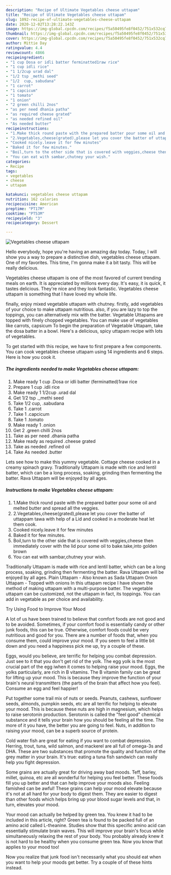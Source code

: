 ```yaml
---
description: "Recipe of Ultimate Vegetables cheese uttapam"
title: "Recipe of Ultimate Vegetables cheese uttapam"
slug: 1092-recipe-of-ultimate-vegetables-cheese-uttapam
date: 2020-12-02T13:28:22.143Z
image: https://img-global.cpcdn.com/recipes/f5a50495fe8f0452/751x532cq70/vegetables-cheese-uttapam-recipe-main-photo.jpg
thumbnail: https://img-global.cpcdn.com/recipes/f5a50495fe8f0452/751x532cq70/vegetables-cheese-uttapam-recipe-main-photo.jpg
cover: https://img-global.cpcdn.com/recipes/f5a50495fe8f0452/751x532cq70/vegetables-cheese-uttapam-recipe-main-photo.jpg
author: Mittie Day
ratingvalue: 4.4
reviewcount: 4866
recipeingredient:
- "1 cup Dosa or idli batter ferminatted1raw rice"
- "1 cup idli rice"
- "1 1/2cup urad dal"
- "1/2 tsp _methi seed"
- "1/2  cup, sabudana"
- "1 carrot"
- "1 capcicum"
- "1 tomato"
- "1 onion"
- "2 green chilli 2nos"
- "as per need dhania patha"
- "as required cheese grated"
- "as needed refined oil"
- "As needed butter"
recipeinstructions:
- "1.Make thick round paste with the prepared batter pour some oil and melted butter and spread all the veggies."
- "2.Vegetables,cheese(grated),please let you cover the batter of uttappam tawa with help of a Lid and cooked in a moderate heat let them cook."
- "Cooked nicely.leave it for few minutes"
- "Baked it for few minutes."
- "Boil,turn to the other side that is covered with veggies,cheese then immediately cover with the lid pour some oil to bake.take,into golden brown"
- "You can eat with sambar,chutney your wish."
categories:
- Recipe
tags:
- vegetables
- cheese
- uttapam

katakunci: vegetables cheese uttapam 
nutrition: 162 calories
recipecuisine: American
preptime: "PT17M"
cooktime: "PT53M"
recipeyield: "3"
recipecategory: Dessert

---
```



![Vegetables cheese uttapam](https://img-global.cpcdn.com/recipes/f5a50495fe8f0452/751x532cq70/vegetables-cheese-uttapam-recipe-main-photo.jpg)

Hello everybody, hope you're having an amazing day today. Today, I will show you a way to prepare a distinctive dish, vegetables cheese uttapam. One of my favorites. This time, I'm gonna make it a bit tasty. This will be really delicious.

Vegetables cheese uttapam is one of the most favored of current trending meals on earth. It is appreciated by millions every day. It's easy, it is quick, it tastes delicious. They're nice and they look fantastic. Vegetables cheese uttapam is something that I have loved my whole life.

finally, enjoy mixed vegetable uttapam with chutney. firstly, add vegetables of your choice to make uttapam nutritious. also, if you are lazy to top the toppings, you can alternatively mix with the batter. Vegetable Uttapams are topped with finely chopped vegetables. You can make use of vegetables like carrots, capsicum To begin the preparation of Vegetable Uttapam, take the dosa batter in a bowl. Here&#39;s a delicious, spicy uttapam recipe with lots of vegetables.


To get started with this recipe, we have to first prepare a few components. You can cook vegetables cheese uttapam using 14 ingredients and 6 steps. Here is how you cook it.

<!--inarticleads1-->

##### The ingredients needed to make Vegetables cheese uttapam:

1. Make ready 1 cup .Dosa or idli batter (ferminatted)1raw rice
1. Prepare 1 cup .idli rice
1. Make ready 1 1/2cup .urad dal
1. Get 1/2 tsp ._methi seed
1. Take 1/2  cup, .sabudana
1. Take 1 .carrot
1. Take 1 .capcicum
1. Take 1 .tomato
1. Make ready 1 .onion
1. Get 2 .green chilli 2nos
1. Take as per need .dhania patha
1. Make ready as required .cheese grated
1. Take as needed .refined oil
1. Take As needed .butter


Lets see how to make this yummy vegetable. Cottage cheese cooked in a creamy spinach gravy. Traditionally Uttapam is made with rice and lentil batter, which can be a long process, soaking, grinding then fermenting the batter. Rava Uttapam will be enjoyed by all ages. 

<!--inarticleads2-->

##### Instructions to make Vegetables cheese uttapam:

1. 1.Make thick round paste with the prepared batter pour some oil and melted butter and spread all the veggies.
1. 2.Vegetables,cheese(grated),please let you cover the batter of uttappam tawa with help of a Lid and cooked in a moderate heat let them cook.
1. Cooked nicely.leave it for few minutes
1. Baked it for few minutes.
1. Boil,turn to the other side that is covered with veggies,cheese then immediately cover with the lid pour some oil to bake.take,into golden brown
1. You can eat with sambar,chutney your wish.


Traditionally Uttapam is made with rice and lentil batter, which can be a long process, soaking, grinding then fermenting the batter. Rava Uttapam will be enjoyed by all ages. Plain Uttapam - Also known as Sada Uttapam Onion Uttapam - Topped with onions In this uttapam recipe I have shown the method of making uttapam with a multi-purpose batter. The vegetable uttapam can be customized, not the uttapam in fact, its toppings. You can add in vegetable as per choice and availability. 

Try Using Food to Improve Your Mood


A lot of us have been trained to believe that comfort foods are not good and to be avoided. Sometimes, if your comfort food is essentially candy or other junk foods, this can be true. Otherwise, comfort foods could be very nutritious and good for you. There are a number of foods that, when you consume them, could improve your mood. If you seem to feel a little bit down and you need a happiness pick me up, try a couple of these.

Eggs, would you believe, are terrific for helping you combat depression. Just see to it that you don't get rid of the yolk. The egg yolk is the most crucial part of the egg iwhen it comes to helping raise your mood. Eggs, the yolks particularly, are rich in B vitamins. The B vitamin family can be great for lifting up your mood. This is because they improve the function of your brain's neural transmitters (the parts of the brain that affect how you feel). Consume an egg and feel happier!

Put together some trail mix of nuts or seeds. Peanuts, cashews, sunflower seeds, almonds, pumpkin seeds, etc are all terrific for helping to elevate your mood. This is because these nuts are high in magnesium, which helps to raise serotonin production. Serotonin is called the "feel good" chemical substance and it tells your brain how you should be feeling all the time. The more of it you have, the better you are going to feel. Nuts, in addition to raising your mood, can be a superb source of protein.

Cold water fish are great for eating if you want to combat depression. Herring, trout, tuna, wild salmon, and mackerel are all full of omega-3s and DHA. These are two substances that promote the quality and function of the grey matter in your brain. It's true: eating a tuna fish sandwich can really help you fight depression. 

Some grains are actually great for driving away bad moods. Teff, barley, millet, quinoa, etc are all wonderful for helping you feel better. These foods fill you up better and that can help improve your moods also. Feeling famished can be awful! These grains can help your mood elevate because it's not at all hard for your body to digest them. They are easier to digest than other foods which helps bring up your blood sugar levels and that, in turn, elevates your mood.

Your mood can actually be helped by green tea. You knew it had to be included in this article, right? Green tea is found to be packed full of an amino acid called L-theanine. Studies show that this specific amino acid can essentially stimulate brain waves. This will improve your brain's focus while simultaneously relaxing the rest of your body. You probably already knew it is not hard to be healthy when you consume green tea. Now you know that applies to your mood too!

Now you realize that junk food isn't necessarily what you should eat when you want to help your moods get better. Try  a  couple of  of  these  hints  instead.

